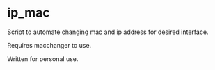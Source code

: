 # ip_mac
Script to automate changing mac and ip address for desired interface.

Requires macchanger to use.

Written for personal use.
